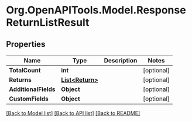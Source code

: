 # Org.OpenAPITools.Model.ResponseReturnListResult

## Properties

Name | Type | Description | Notes
------------ | ------------- | ------------- | -------------
**TotalCount** | **int** |  | [optional] 
**Returns** | [**List&lt;Return&gt;**](Return.md) |  | [optional] 
**AdditionalFields** | **Object** |  | [optional] 
**CustomFields** | **Object** |  | [optional] 

[[Back to Model list]](../README.md#documentation-for-models) [[Back to API list]](../README.md#documentation-for-api-endpoints) [[Back to README]](../README.md)

